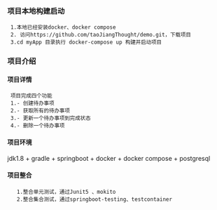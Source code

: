 
### 项目本地构建启动
```
 1.本地已经安装docker、docker compose
 2. 访问https://github.com/taoJiangThought/demo.git，下载项目
 3.cd myApp 目录执行 docker-compose up 构建并启动项目
```
### 项目介绍

#### 项目详情
```
 项目完成四个功能
 1.- 创建待办事项
 2.- 获取所有的待办事项
 3.- 更新一个待办事项到完成状态
 4.- 删除一个待办事项
 ```
#### 项目环境
   jdk1.8 + gradle + springboot + docker + docker compose + postgresql

#### 项目整合
```
   1.整合单元测试，通过Junit5 、mokito
   2.整合集合测试，通过springboot-testing、testcontainer
```
